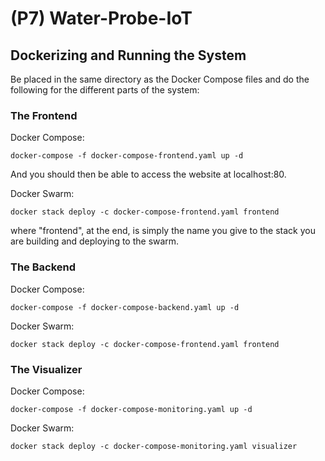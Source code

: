 # (P7) Water-Probe-IoT


## Dockerizing and Running the System
Be placed in the same directory as the Docker Compose files and do the following for the different parts of the system:

### The Frontend
Docker Compose:
```
docker-compose -f docker-compose-frontend.yaml up -d
```
And you should then be able to access the website at localhost:80.


Docker Swarm:

```
docker stack deploy -c docker-compose-frontend.yaml frontend
```

where "frontend", at the end, is simply the name you give to the stack you are building and deploying to the swarm.


### The Backend
Docker Compose:
```
docker-compose -f docker-compose-backend.yaml up -d
```

Docker Swarm:
```
docker stack deploy -c docker-compose-frontend.yaml frontend
```


### The Visualizer
Docker Compose:
```
docker-compose -f docker-compose-monitoring.yaml up -d
```

Docker Swarm:
```
docker stack deploy -c docker-compose-monitoring.yaml visualizer
```

